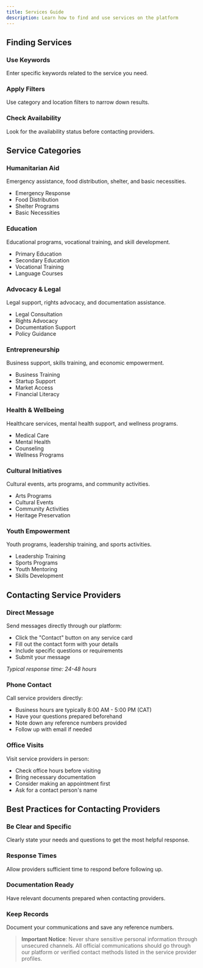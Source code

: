 ```yaml
---
title: Services Guide
description: Learn how to find and use services on the platform
---
```


## Finding Services

### Use Keywords
Enter specific keywords related to the service you need.

### Apply Filters
Use category and location filters to narrow down results.

### Check Availability
Look for the availability status before contacting providers.

## Service Categories

### Humanitarian Aid
Emergency assistance, food distribution, shelter, and basic necessities.

- Emergency Response
- Food Distribution
- Shelter Programs
- Basic Necessities

### Education
Educational programs, vocational training, and skill development.

- Primary Education
- Secondary Education
- Vocational Training
- Language Courses

### Advocacy & Legal
Legal support, rights advocacy, and documentation assistance.

- Legal Consultation
- Rights Advocacy
- Documentation Support
- Policy Guidance

### Entrepreneurship
Business support, skills training, and economic empowerment.

- Business Training
- Startup Support
- Market Access
- Financial Literacy

### Health & Wellbeing
Healthcare services, mental health support, and wellness programs.

- Medical Care
- Mental Health
- Counseling
- Wellness Programs

### Cultural Initiatives
Cultural events, arts programs, and community activities.

- Arts Programs
- Cultural Events
- Community Activities
- Heritage Preservation

### Youth Empowerment
Youth programs, leadership training, and sports activities.

- Leadership Training
- Sports Programs
- Youth Mentoring
- Skills Development

## Contacting Service Providers

### Direct Message
Send messages directly through our platform:

- Click the "Contact" button on any service card
- Fill out the contact form with your details
- Include specific questions or requirements
- Submit your message

*Typical response time: 24-48 hours*

### Phone Contact
Call service providers directly:

- Business hours are typically 8:00 AM - 5:00 PM (CAT)
- Have your questions prepared beforehand
- Note down any reference numbers provided
- Follow up with email if needed

### Office Visits
Visit service providers in person:

- Check office hours before visiting
- Bring necessary documentation
- Consider making an appointment first
- Ask for a contact person's name

## Best Practices for Contacting Providers

### Be Clear and Specific
Clearly state your needs and questions to get the most helpful response.

### Response Times
Allow providers sufficient time to respond before following up.

### Documentation Ready
Have relevant documents prepared when contacting providers.

### Keep Records
Document your communications and save any reference numbers.

> **Important Notice**: Never share sensitive personal information through unsecured channels. All official communications should go through our platform or verified contact methods listed in the service provider profiles.
